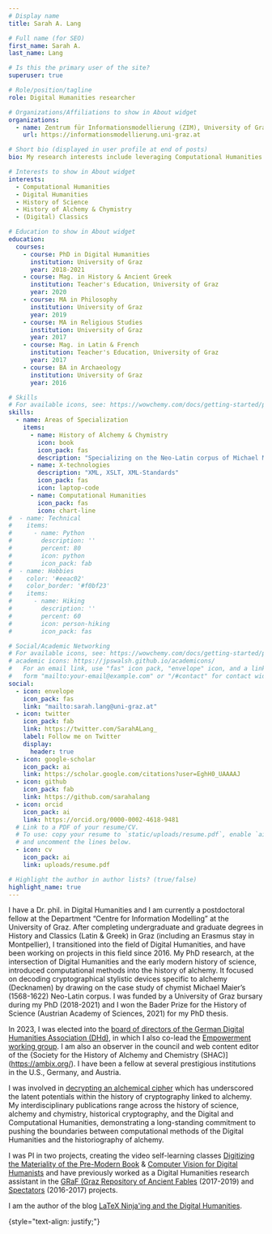 ```yaml
---
# Display name
title: Sarah A. Lang

# Full name (for SEO)
first_name: Sarah A.
last_name: Lang

# Is this the primary user of the site?
superuser: true

# Role/position/tagline
role: Digital Humanities researcher

# Organizations/Affiliations to show in About widget
organizations:
  - name: Zentrum für Informationsmodellierung (ZIM), University of Graz
    url: https://informationsmodellierung.uni-graz.at

# Short bio (displayed in user profile at end of posts)
bio: My research interests include leveraging Computational Humanities for the historiography of Alchemy and Chymistry. I am the author of the blog [LaTeX Ninja'ing and the Digital Humanities](https://latex-ninja.com/). 

# Interests to show in About widget
interests:
  - Computational Humanities
  - Digital Humanities
  - History of Science
  - History of Alchemy & Chymistry
  - (Digital) Classics

# Education to show in About widget
education:
  courses:
    - course: PhD in Digital Humanities
      institution: University of Graz 
      year: 2018-2021
    - course: Mag. in History & Ancient Greek
      institution: Teacher's Education, University of Graz 
      year: 2020
    - course: MA in Philosophy
      institution: University of Graz 
      year: 2019
    - course: MA in Religious Studies
      institution: University of Graz 
      year: 2017
    - course: Mag. in Latin & French
      institution: Teacher's Education, University of Graz 
      year: 2017
    - course: BA in Archaeology
      institution: University of Graz 
      year: 2016

# Skills
# For available icons, see: https://wowchemy.com/docs/getting-started/page-builder/#icons
skills:
  - name: Areas of Specialization
    items:
      - name: History of Alchemy & Chymistry
        icon: book
        icon_pack: fas
        description: "Specializing on the Neo-Latin corpus of Michael Maier (1568-1622)"
      - name: X-technologies
        description: "XML, XSLT, XML-Standards"
        icon_pack: fas
        icon: laptop-code
      - name: Computational Humanities
        icon_pack: fas
        icon: chart-line 
#  - name: Technical
#    items:
#      - name: Python
#        description: ''
#        percent: 80
#        icon: python
#        icon_pack: fab
#  - name: Hobbies
#    color: '#eeac02'
#    color_border: '#f0bf23'
#    items:
#      - name: Hiking
#        description: ''
#        percent: 60
#        icon: person-hiking
#        icon_pack: fas

# Social/Academic Networking
# For available icons, see: https://wowchemy.com/docs/getting-started/page-builder/#icons
# academic icons: https://jpswalsh.github.io/academicons/ 
#   For an email link, use "fas" icon pack, "envelope" icon, and a link in the
#   form "mailto:your-email@example.com" or "/#contact" for contact widget.
social:
  - icon: envelope
    icon_pack: fas
    link: "mailto:sarah.lang@uni-graz.at" 
  - icon: twitter
    icon_pack: fab
    link: https://twitter.com/SarahALang_
    label: Follow me on Twitter
    display:
      header: true
  - icon: google-scholar
    icon_pack: ai
    link: https://scholar.google.com/citations?user=EghH0_UAAAAJ
  - icon: github
    icon_pack: fab
    link: https://github.com/sarahalang
  - icon: orcid
    icon_pack: ai
    link: https://orcid.org/0000-0002-4618-9481 
  # Link to a PDF of your resume/CV.
  # To use: copy your resume to `static/uploads/resume.pdf`, enable `ai` icons in `params.yaml`,
  # and uncomment the lines below.
  - icon: cv
    icon_pack: ai
    link: uploads/resume.pdf

# Highlight the author in author lists? (true/false)
highlight_name: true
---
```


I have a Dr. phil. in Digital Humanities and I am currently a postdoctoral fellow at the Department “Centre for Information Modelling” at the University of Graz. After completing undergraduate and graduate degrees in History and Classics (Latin & Greek) in Graz (including an Erasmus stay in Montpellier), I transitioned into the field of Digital Humanities, and have been working on projects in this field since 2016. My PhD research, at the intersection of Digital Humanities and the early modern history of science, introduced computational methods into the history of alchemy. It focused on decoding cryptographical stylistic devices specific to alchemy (Decknamen) by drawing on the case study of chymist Michael Maier’s (1568-1622) Neo-Latin corpus. I was funded by a University of Graz bursary during my PhD (2018-2021) and I won the Bader Prize for the History of Science (Austrian Academy of Sciences, 2021) for my PhD thesis. 

In 2023, I was elected into the [board of directors of the German Digital Humanities Association (DHd)](https://dig-hum.de/dhd-vorstand), in which I also co-lead the [Empowerment working group](https://empowerdh.github.io/). I am also an observer in the council and web content editor of the {Society for the History of Alchemy and Chemistry (SHAC)](https://ambix.org/). I have been a fellow at several prestigious institutions in the U.S., Germany, and Austria. 

I was involved in [decrypting an alchemical cipher](https://theconversation.com/deciphering-the-philosophers-stone-how-we-cracked-a-400-year-old-alchemical-cipher-167900) which has underscored the latent potentials within the history of cryptography linked to alchemy. My interdisciplinary publications range across the history of science, alchemy and chymistry, historical cryptography, and the Digital and Computational Humanities, demonstrating a long-standing commitment to pushing the boundaries between computational methods of the Digital Humanities and the historiography of alchemy. 

I was PI in two projects, creating the video self-learning classes [Digitizing the Materiality of the Pre-Modern Book](https://www.youtube.com/playlist?list=PLWNohMNguM_ndstozDRk7WcqjXv5EFzNC) & [Computer Vision for Digital Humanists](https://www.youtube.com/playlist?list=PLWNohMNguM_nO3SG9UrzPpbybV_UoCg5w) and have previously worked as a Digital Humanities research assistant in the [GRaF (Graz Repository of Ancient Fables](https://gams.uni-graz.atgraf) (2017-2019) and [Spectators](https://gams.uni-graz.at/mws) (2016-2017) projects.

I am the author of the blog [LaTeX Ninja'ing and the Digital Humanities](https://latex-ninja.com/). 

{style="text-align: justify;"}
